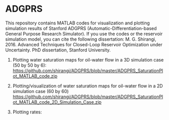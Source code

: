 # ADGPRS
This repository contains MATLAB codes for visualization and plotting simulation results of Stanford ADGPRS (Automatic-Differentiation-based General Purpose Research Simulator).
If you use the codes or the reservoir simulation model, you can cite the following dissertation:
M. G. Shirangi, 2016. Advanced Techniques for Closed-Loop Reservoir Optimization under Uncertainty. PhD dissertation, Stanford University.

1) Plotting water saturation maps for oil-water flow in a 3D simulation case (50 by 50 by 6): 
  https://github.com/shirangi/ADGPRS/blob/master/ADGPRS_SaturationPlot_MATLAB_code.zip


2) Plotting/visualization of water saturation maps for oil-water flow in a 2D simulation case (60 by 60)
  https://github.com/shirangi/ADGPRS/blob/master/ADGPRS_SaturationPlot_MATLAB_code_2D_Simulation_Case.zip

3) Plotting rates:
